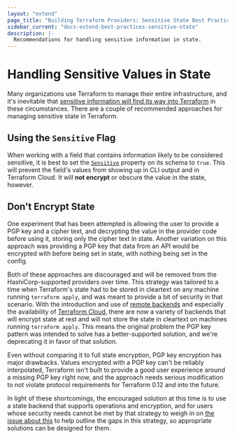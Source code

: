 ```yaml
---
layout: "extend"
page_title: "Building Terraform Providers: Sensitive State Best Practices"
sidebar_current: "docs-extend-best-practices-sensitive-state"
description: |-
  Recommendations for handling sensitive information in state.
---
```


# Handling Sensitive Values in State

Many organizations use Terraform to manage their entire infrastructure, and
it's inevitable that [sensitive information will find its way into
Terraform](/docs/language/state/sensitive-data.html) in these circumstances. There are a
couple of recommended approaches for managing sensitive state in Terraform.

## Using the `Sensitive` Flag

When working with a field that contains information likely to be considered
sensitive, it is best to set the
[`Sensitive`](https://godoc.org/github.com/hashicorp/terraform-plugin-sdk/helper/schema#Schema.Sensitive)
property on its schema to `true`. This will prevent the field's values from
showing up in CLI output and in Terraform Cloud. It will **not encrypt** or obscure
the value in the state, however.

## Don't Encrypt State

One experiment that has been attempted is allowing the user to provide a PGP
key and a cipher text, and decrypting the value in the provider code before
using it, storing only the cipher text in state. Another variation on this
approach was providing a PGP key that data from an API would be encrypted with
before being set in state, with nothing being set in the config.

Both of these approaches are discouraged and will be removed from the
HashiCorp-supported providers over time. This strategy was tailored to a time
when Terraform's state had to be stored in cleartext on any machine running
`terraform apply`, and was meant to provide a bit of security in that scenario.
With the introduction and use of
[remote backends](/docs/language/settings/backends/index.html)
and especially the availability of
[Terraform Cloud](https://app.terraform.io/), there are now a variety of
backends that will encrypt state at rest and will not store the state in
cleartext on machines running `terraform apply`. This means the original
problem the PGP key pattern was intended to solve has a better-supported
solution, and we're deprecating it in favor of that solution.

Even without comparing it to full state encryption, PGP key encryption has
major drawbacks. Values encrypted with a PGP key can't be reliably
interpolated, Terraform isn't built to provide a good user experience around a
missing PGP key right now, and the approach needs serious modification to not
violate protocol requirements for Terraform 0.12 and into the future.

In light of these shortcomings, the encouraged solution at this time is to use
a state backend that supports operations and encryption, and for users whose
security needs cannot be met by that strategy to weigh in on [the issue about
this](https://github.com/hashicorp/terraform/issues/516) to help outline the
gaps in this strategy, so appropriate solutions can be designed for them.

